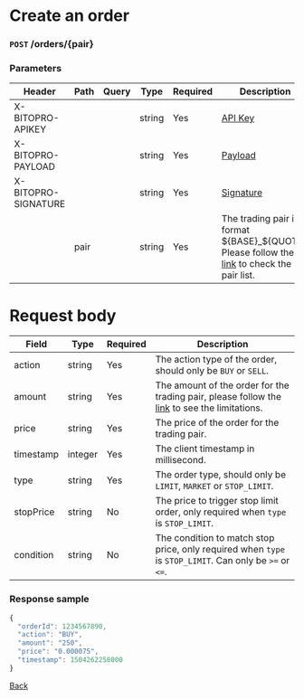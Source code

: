 # Create an order

### `POST` /orders/{pair}

### Parameters

| Header              | Path | Query | Type   | Required | Description                                                                                                                 | Default | Range | Example  |
| ------------------- | ---- | ----- | ------ | -------- | --------------------------------------------------------------------------------------------------------------------------- | ------- | ----- | -------- |
| X-BITOPRO-APIKEY    |      |       | string | Yes      | [API Key](../../authentication.md#api-key)                                                                                     |         |       |          |
| X-BITOPRO-PAYLOAD   |      |       | string | Yes      | [Payload](../../authentication.md#payload)                                                                                     |         |       |          |
| X-BITOPRO-SIGNATURE |      |       | string | Yes      | [Signature](../../authentication.md#signature)                                                                                 |         |       |          |
|                     | pair |       | string | Yes      | The trading pair in format ${BASE}_${QUOTE}, Please follow the [link](https://www.bitopro.com/fees) to check the pair list. |         |       | bito_eth |

# Request body

| Field     | Type    | Required | Description                                                                                                                  |
| --------- | ------- | -------- | ---------------------------------------------------------------------------------------------------------------------------- |
| action    | string  | Yes      | The action type of the order, should only be `BUY` or `SELL`.                                                                |
| amount    | string  | Yes      | The amount of the order for the trading pair, please follow the [link](https://www.bitopro.com/fees) to see the limitations. |
| price     | string  | Yes      | The price of the order for the trading pair.                                                                                 |
| timestamp | integer | Yes      | The client timestamp in millisecond.                                                                                         |
| type      | string  | Yes      | The order type, should only be `LIMIT`, `MARKET` or `STOP_LIMIT`.                                                            |
| stopPrice | string  | No      | The price to trigger stop limit order, only required when `type` is `STOP_LIMIT`.                                             |
| condition | string  | No      | The condition to match stop price, only required when `type` is `STOP_LIMIT`. Can only be `>=` or `<=`.                       |

### Response sample

```js
{
  "orderId": 1234567890,
  "action": "BUY",
  "amount": "250",
  "price": "0.000075",
  "timestamp": 1504262258000
}
```

[Back](../rest.md)